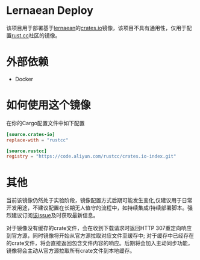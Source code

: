 # Lernaean Deploy

该项目用于部署基于[lernaean](https://github.com/rustcc/lernaean)的[crates.io](https://crates.io)镜像，该项目不具有通用性，仅用于配置[rust.cc](https://rust.cc)社区的镜像。

# 外部依赖

+ Docker

# 如何使用这个镜像

在你的Cargo配置文件中如下配置

```toml
[source.crates-io]
replace-with = "rustcc"

[source.rustcc]
registry = "https://code.aliyun.com/rustcc/crates.io-index.git"
```

# 其他

当前该镜像仍然处于实验阶段，镜像配置方式后期可能发生变化,仅建议用于日常开发用途，不建议配置在长期无人值守的流程中，如持续集成/持续部署脚本。强烈建议订阅[该issue](https://github.com/rustcc/lernaean-deploy/issues/2)及时获取最新信息。

对于镜像没有缓存的crate文件，会在收到下载请求时返回HTTP 307重定向响应到官方源，同时镜像将开始从官方源拉取对应文件至缓存中; 对于缓存中已经存在的crate文件，将会直接返回包含文件内容的响应。后期将会加入主动同步功能，镜像将会主动从官方源拉取所有crate文件到本地缓存。
